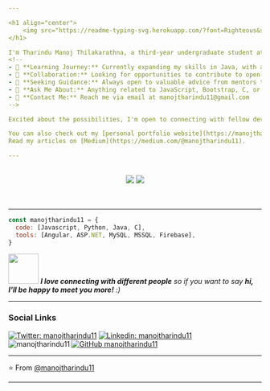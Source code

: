 ```yaml
---

<h1 align="center">
    <img src="https://readme-typing-svg.herokuapp.com/?font=Righteous&size=35&center=true&vCenter=true&width=500&height=70&duration=4000&lines=Hi+There!+👋;+I'm+Tharindu+Manoj!;" />
</h1>

I'm Tharindu Manoj Thilakarathna, a third-year undergraduate student at the University of Moratuwa, diving deep into IT.
<!--
- 🌱 **Learning Journey:** Currently expanding my skills in Java, with a strong foundation in JavaScript, Bootstrap, HTML, and CSS.
- 👯 **Collaboration:** Looking for opportunities to contribute to open-source projects, eager to collaborate with experienced developers, and positively impact the tech community.
- 🤔 **Seeking Guidance:** Always open to valuable advice from mentors to guide my journey and accelerate my growth.
- 💬 **Ask Me About:** Anything related to JavaScript, Bootstrap, C, or Java — I'm here to help!
- 📧 **Contact Me:** Reach me via email at manojtharindu11@gmail.com
-->

Excited about the possibilities, I'm open to connecting with fellow developers, mentors, and anyone passionate about technology. Let's code, learn, and grow together! 🌟

You can also check out my [personal portfolio website](https://manojtharindu11.github.io/Personal_portfolio_website/) to learn more about my projects and experiences!  
Read my articles on [Medium](https://medium.com/@manojtharindu11).

---
```


<!--<h2 align="center">⚒️ Languages-Frameworks-Tools ⚒️</h2>-->
<br/>
<div align="center">
    <!--<img src="https://skillicons.dev/icons?i=react,bootstrap,mui,html,css,vscode,github,figma,tailwind,git,r" />
    <img src="https://skillicons.dev/icons?i=nodejs,python,javascript,typescript,express,firebase,mongodb,c,java,nextjs,mysql,flask" /><br>-->
    <img src="https://skillicons.dev/icons?i=bootstrap,html,css,vscode,github,figma,git" />
    <img src="https://skillicons.dev/icons?i=python,javascript,typescript,firebase,mongodb,c,java,mysql" /><br>
</div>

<br/>
<br/>

<!--
<p align="center">
  <img align="center" width="40%" src="https://github-readme-stats.vercel.app/api/top-langs?username=manojtharindu11&show_icons=true&locale=en&layout=compact" alt="manojtharindu11" />
</p> -->

---

```javascript
const manojtharindu11 = {
  code: [Javascript, Python, Java, C],
  tools: [Angular, ASP.NET, MySQL, MSSQL, Firebase],
}
```

<img src="https://media.giphy.com/media/LnQjpWaON8nhr21vNW/giphy.gif" width="60"> <em><b>I love connecting with different people</b> so if you want to say <b>hi, I'll be happy to meet you more!</b> :)</em>

---

### Social Links
[![Twitter: manojtharindu11](https://img.shields.io/twitter/follow/manojtharindu11?style=social)](https://twitter.com/manojtharindu11)
[![Linkedin: manojtharindu11](https://img.shields.io/badge/-manojtharindu11-blue?style=flat-square&logo=Linkedin&logoColor=white&link=https://www.linkedin.com/in/manojtharindu11/)](https://www.linkedin.com/in/manojtharindu11/)
[![GitHub manojtharindu11](https://img.shields.io/github/followers/manojtharindu11?label=follow&style=social)](https://github.com/manojtharindu11)
<img align="left" src="https://komarev.com/ghpvc/?username=manojtharindu11&label=Profile%20views&color=0e75b6&style=flat" alt="manojtharindu11" />

<!--
<h2 align="center">⚡ Stats ⚡</h2>
<br>

<p align="center" >
  <img align="center" src="https://github-readme-stats.vercel.app/api?username=manojtharindu11&show_icons=true&locale=en" alt="manojtharindu11" />
</p>

<p align="center">
  <img align="center" src="https://github-readme-streak-stats.herokuapp.com/?user=manojtharindu11" alt="manojtharindu11" />
</p>

---
### Latest Medium Post
- <a target="_blank" href="https://github-readme-medium-recent-article.vercel.app/medium/@manojtharindu11/0"><img src="https://github-readme-medium-recent-article.vercel.app/medium/@manojtharindu11/0" alt="Recent Article 0"></a>
- <a target="_blank" href="https://github-readme-medium-recent-article.vercel.app/medium/@manojtharindu11/1"><img src="https://github-readme-medium-recent-article.vercel.app/medium/@manojtharindu11/1" alt="Recent Article 1"></a>
- <a target="_blank" href="https://github-readme-medium-recent-article.vercel.app/medium/@manojtharindu11/2"><img src="https://github-readme-medium-recent-article.vercel.app/medium/@manojtharindu11/2" alt="Recent Article 2"></a> <br>
-->

---


⭐️ From [@manojtharindu11](https://github.com/manojtharindu11)

---

